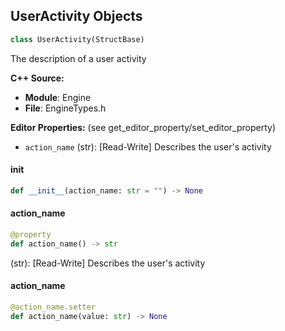 ## UserActivity Objects

```python
class UserActivity(StructBase)
```

The description of a user activity

**C++ Source:**

- **Module**: Engine
- **File**: EngineTypes.h

**Editor Properties:** (see get_editor_property/set_editor_property)

- ``action_name`` (str):  [Read-Write] Describes the user's activity

<a id="unreal.UserActivity.__init__"></a>

#### __init__

```python
def __init__(action_name: str = "") -> None
```

<a id="unreal.UserActivity.action_name"></a>

#### action_name

```python
@property
def action_name() -> str
```

(str):  [Read-Write] Describes the user's activity

<a id="unreal.UserActivity.action_name"></a>

#### action_name

```python
@action_name.setter
def action_name(value: str) -> None
```

<a id="unreal.FloatAnimationAttribute"></a>